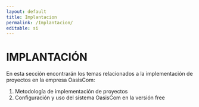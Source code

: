 ```yaml
---
layout: default
title: Implantacion
permalink: /Implantacion/
editable: si
---
```


# IMPLANTACIÓN

En esta sección encontrarán los temas relacionados a la implementación de proyectos en la empresa OasisCom:

1. Metodología de implementación de proyectos
2. Configuración y uso del sistema OasisCom en la versión free
